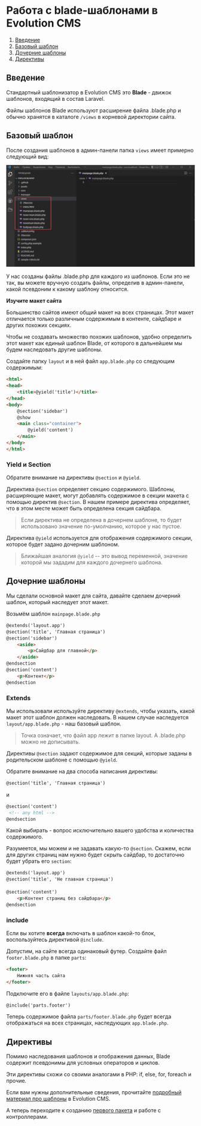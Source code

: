 # Работа с blade-шаблонами в Evolution CMS #

1. [Введение](#section1)
2. [Базовый шаблон](#section2)
3. [Дочерние шаблоны](#section3)
4. [Директивы](#section4)




## Введение  <a name="section1"></a> ##

Стандартный шаблонизатор в Evolution CMS это **Blade** - движок шаблонов, входящий в состав Laravel.

Файлы шаблонов Blade используют расширение файла .blade.php и обычно хранятся в каталоге `/views` в корневой директории сайта.


## Базовый шаблон <a name="section2"></a> ##

После создания шаблонов в админ-панели папка `views` имеет примерно следующий вид:

![blade шаблоны](/assets/images/s9.png)

У нас созданы файлы .blade.php для каждого из шаблонов. Если это не так, вы можете вручную создать файлы, определив в админ-панели, какой псевдоним к какому шаблону относится.

**Изучите макет сайта**

Большинство сайтов имеют общий макет на всех страницах. Этот макет отличается только различным содержимым в контенте, сайдбаре и других похожих секциях.

Чтобы не создавать множество похожих шаблонов, удобно определить этот макет как единый шаблон Blade, от которого в дальнейшем мы будем наследовать другие шаблоны.

Создайте папку `layout` и в ней файл `app.blade.php` со следующим содержимым:
```html
<html>
<head>
    <title>@yield('title')</title>
</head>
<body>
    @section('sidebar')
    @show
    <main class="container">
        @yield('content')
    </main>
</body>
</html>
```

### Yield  и Section ###

Обратите внимание на директивы `@section` и `@yield`. 

Директива `@section` определяет секцию содержимого. Шаблоны, расширяющие макет, могут добавлять содержимое в секции макета с помощью директив `@section`. В нашем примере директива определяет, что в этом месте может быть определена секция сайдбара.
> Если директива не определена в дочернем шаблоне, то будет использовано значение по-умолчанию, которое у нас пустое.

Директива `@yield` используется для отображения содержимого секции, которое будет задано дочерним шаблоном. 

>Ближайшая аналогия `@yield` -- это вывод переменной, значение которой мы зададим для каждого дочернего шаблона.

## Дочерние шаблоны <a name="section3"></a> ##

Мы сделали основной макет для сайта, давайте сделаем дочерний шаблон, который наследует этот макет.

Возьмём шаблон `mainpage.blade.php`

```html
@extends('layout.app')
@section('title', 'Главная страница')
@section('sidebar')
	<aside>
		<p>Сайдбар для главной</p>
	</aside>
@endsection
@section('content')
	<p>Контент</p>
@endsection
```

### Extends   ###

Мы использовали используйте директиву `@extends`, чтобы указать, какой макет этот шаблон должен наследовать. В нашем случае наследуется `layout/app.blade.php` - наш базовый шаблон.

>Точка означает, что файл app лежит в папке layout. А .blade.php можно не дописывать.

Директивы `@section` задают содержимое для секций, которые заданы в родительском шаблоне с помощью `@yield`.

Обратите внимание на два способа написания директивы:
```html
@section('title', 'Главная страница')
```
и
```html
@section('content')
 <!-- any html -->
@endsection 
```
Какой выбирать - вопрос исключительно вашего удобства и количества содержимого.

Разумеется, мы можем и не задавать какую-то `@section`. Скажем, если для других страниц нам нужно будет скрыть сайдбар, то достаточно будет убрать его `section`:

```html
@extends('layout.app')
@section('title', 'Не главная страница')

@section('content')
	<p>Контент страниц без сайдбара</p>
@endsection
```

### include ###

Если вы хотите **всегда** включать в шаблон какой-то блок, воспользуйтесь  директивой `@include`.

Допустим, на сайте всегда одинаковый футер. Создайте файл `footer.blade.php` в папке `parts`:

```html
<footer>
	Нижняя часть сайта
</footer>
```

Подключите его в файле `layouts/app.blade.php`:
```html
@include('parts.footer')
```
Теперь содержимое файла `parts/footer.blade.php` будет всегда отображаться на всех страницах, наследующих `app.blade.php`.


## Директивы <a name="section4"></a> ##

Помимо наследования шаблонов и отображения данных, Blade содержит псевдонимы для условных операторов и циклов.

Эти директивы схожи со своими аналогами в PHP: if, else, for, foreach и прочие.

Если вам нужны дополнительные сведения, прочитайте [подробный материал про шаблоны](/v3/03_%D0%9F%D0%BE%D0%B4%D1%80%D0%BE%D0%B1%D0%BD%D0%B5%D0%B5/01_%D0%A8%D0%B0%D0%B1%D0%BB%D0%BE%D0%BD%D0%B8%D0%B7%D0%B0%D1%86%D0%B8%D1%8F%20%D0%B2%20Evolution%20CMS.md) в Evolution CMS.

А теперь переходите к созданию [первого пакета](/v3/02_%D0%A1%D0%BE%D0%B7%D0%B4%D0%B0%D0%BD%D0%B8%D0%B5%20%D1%81%D0%B0%D0%B9%D1%82%D0%B0/04_%D0%A1%D1%82%D0%B0%D1%80%D1%82%D0%BE%D0%B2%D1%8B%D0%B9%20%D0%BF%D0%B0%D0%BA%D0%B5%D1%82.md) и работе с контроллерами.